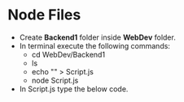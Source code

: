 # Node Files
- Create **Backend1** folder inside **WebDev** folder.
- In terminal execute the following commands:
  - cd WebDev/Backend1
  - ls
  - echo "" > Script.js
  - node Script.js
- In Script.js type the below code.
